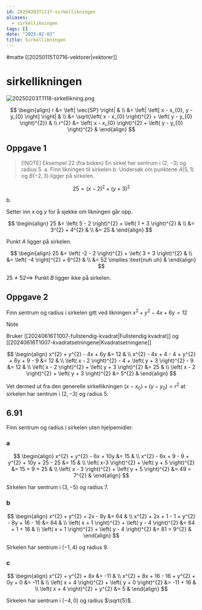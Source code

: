 ```yaml
---
id: 20250203T1117-sirkellikningen
aliases:
  - sirkellikningen
tags: []
date: "2025-02-03"
title: Sirkellikningen
---
```


#matte [[20250115T0716-vektorer|vektorer]]

# sirkellikningen

![20250203T1118-sirkellikning.png](Assets/20250203T1118-sirkellikning.png)

$$
\begin{align}
  r &= \left| \vec{SP} \right| & \\
  &= \left| \left[ x - x_{0}, y - y_{0} \right] \right| & \\
  &= \sqrt{\left( x - x_{0} \right)^{2} + \left( y - y_{0} \right)^{2}} & \\
  r^{2} &= \left( x - x_{0} \right)^{2} + \left( y - y_{0} \right)^{2} &
\end{align}
$$

## Oppgave 1

> [!NOTE] Eksempel 22 (fra boken)
> En sirkel har sentrum i $\left( 2, -3 \right)$ og radius $5$.
> a. Finn likningen til sirkelen
> b. Undersøk om punktene $A \left( 5, 1 \right)$ og $B \left( -2, 3 \right)$ ligger på sirkelen.

$$
25 = \left( x - 2 \right)^{2} + \left( y + 3 \right)^{2}
$$

b.

Setter inn $x$ og $y$ for å sjekke om likningen går opp.

$$
\begin{align}
  25 &= \left( 5 - 2 \right)^{2} + \left( 1 + 3 \right)^{2} & \\
  &= 3^{2} + 4^{2} & \\
  &= 25 &
\end{align}
$$

Punkt $A$ ligger på sirkelen.

$$
\begin{align}
  25 &= \left( -2 - 2 \right)^{2} + \left( 3 + 3 \right)^{2} & \\
  &= \left( -4 \right)^{2} + 6^{2} & \\
  &= 52 \implies \text{nuh uh} &
\end{align}
$$

$25 \neq 52 \implies$ Punkt $B$ ligger ikke på sirkelen.

## Oppgave 2

Finn sentrum og radius i sirkelen gitt ved likningen $x^{2} + y^{2} - 4x + 6y = 12$

> [!NOTE]
> Bruker [[20240616T1007-fullstendig-kvadrat|Fullstendig kvadrat]] og [[20240616T1007-kvadratsetningene|Kvadratsetningene]]

$$
\begin{align}
  x^{2} + y^{2} - 4x + 6y &= 12 & \\
  x^{2} - 4x + 4 - 4 + y^{2} + 6y + 9 - 9 &= 12 & \\
  \left( x - 2 \right)^{2} - 4 + \left( y + 3 \right)^{2} - 9 &= 12 & \\
  \left( x - 2 \right)^{2} + \left( y + 3 \right)^{2} &= 25 & \\
  \left( x - 2 \right)^{2} + \left( y + 3 \right)^{2} &= 5^{2} &
\end{align}
$$

Vet dermed ut fra den generelle sirkellikningen $\displaystyle \left( x - x_{0} \right) + \left( y - y_{0} \right) = r^{2}$ at sirkelen har sentrum i $\left( 2, -3 \right)$ og radius $5$.

## 6.91

Finn sentrum og radius i sirkelen uten hjelpemidler.

### a

$$
\begin{align}
  x^{2} + y^{2} - 6x + 10y &= 15 & \\
  x^{2} - 6x + 9 - 9 + y^{2} + 10y + 25 - 25 &= 15 & \\
  \left( x-3 \right)^{2} + \left( y + 5 \right)^{2} &= 15 + 9 + 25 & \\
  \left( x - 3 \right)^{2} +  \left( y + 5 \right)^{2} &= 49 = 7^{2} &
\end{align}
$$

Sirkelen har sentrum i $\left( 3, -5 \right)$ og radius $7$.

### b

$$
\begin{align}
  x^{2} + y^{2} + 2x - 8y &= 64 & \\
  x^{2} + 2x + 1 - 1 + y^{2} - 8y + 16 - 16 &= 64 & \\
  \left( x + 1 \right)^{2} + \left( y - 4 \right)^{2} &= 64 + 1 + 16 & \\
  \left( x + 1 \right)^{2} + \left( y - 4 \right)^{2} &= 81 = 9^{2} &
\end{align}
$$

Sirkelen har sentrum i $\left( -1, 4 \right)$ og radius $9$.

### c

$$
\begin{align}
  x^{2} + y^{2} + 8x &= -11 & \\
  x^{2} + 8x + 16 - 16 + y^{2} + 0y + 0 &= -11 & \\
  \left( x + 4 \right)^{2} + \left( y + 0 \right)^{2} &= -11 + 16 & \\
  \left( x + 4 \right)^{2} + y^{2} &= 5 &
\end{align}
$$

Sirkelen har sentrum i $\left( -4, 0 \right)$ og radius $\sqrt{5}$.
